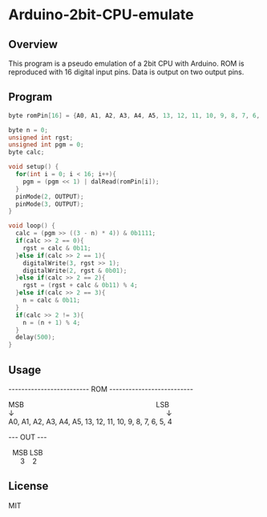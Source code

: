 Arduino-2bit-CPU-emulate
====

## Overview

This program is a pseudo emulation of a 2bit CPU with Arduino. ROM is reproduced with 16 digital input pins. Data is output on two output pins.

## Program

````cpp:example.ino
byte romPin[16] = {A0, A1, A2, A3, A4, A5, 13, 12, 11, 10, 9, 8, 7, 6, 5, 4};

byte n = 0;
unsigned int rgst;
unsigned int pgm = 0;
byte calc;

void setup() {
  for(int i = 0; i < 16; i++){
    pgm = (pgm << 1) | dalRead(romPin[i]);
  }
  pinMode(2, OUTPUT);
  pinMode(3, OUTPUT);
}

void loop() {
  calc = (pgm >> ((3 - n) * 4)) & 0b1111;
  if(calc >> 2 == 0){
    rgst = calc & 0b11;
  }else if(calc >> 2 == 1){
    digitalWrite(3, rgst >> 1);
    digitalWrite(2, rgst & 0b01);
  }else if(calc >> 2 == 2){
    rgst = (rgst + calc & 0b11) % 4;
  }else if(calc >> 2 == 3){
    n = calc & 0b11;
  }
  if(calc >> 2 != 3){
    n = (n + 1) % 4;
  }
  delay(500);
}
````

## Usage

------------------------- ROM --------------------------  

MSB&nbsp;&nbsp;&nbsp;&nbsp;&nbsp;&nbsp;&nbsp;&nbsp;&nbsp;&nbsp;&nbsp;&nbsp;&nbsp;&nbsp;&nbsp;&nbsp;&nbsp;&nbsp;&nbsp;&nbsp;&nbsp;&nbsp;&nbsp;&nbsp;&nbsp;&nbsp;&nbsp;&nbsp;&nbsp;&nbsp;&nbsp;&nbsp;&nbsp;&nbsp;&nbsp;&nbsp;&nbsp;&nbsp;&nbsp;&nbsp;&nbsp;&nbsp;&nbsp;&nbsp;&nbsp;&nbsp;&nbsp;&nbsp;&nbsp;&nbsp;&nbsp;&nbsp;&nbsp;&nbsp;&nbsp;&nbsp;&nbsp;&nbsp;&nbsp;&nbsp;&nbsp;&nbsp;&nbsp;&nbsp;&nbsp;&nbsp;&nbsp;LSB  
↓&nbsp;&nbsp;&nbsp;&nbsp;&nbsp;&nbsp;&nbsp;&nbsp;&nbsp;&nbsp;&nbsp;&nbsp;&nbsp;&nbsp;&nbsp;&nbsp;&nbsp;&nbsp;&nbsp;&nbsp;&nbsp;&nbsp;&nbsp;&nbsp;&nbsp;&nbsp;&nbsp;&nbsp;&nbsp;&nbsp;&nbsp;&nbsp;&nbsp;&nbsp;&nbsp;&nbsp;&nbsp;&nbsp;&nbsp;&nbsp;&nbsp;&nbsp;&nbsp;&nbsp;&nbsp;&nbsp;&nbsp;&nbsp;&nbsp;&nbsp;&nbsp;&nbsp;&nbsp;&nbsp;&nbsp;&nbsp;&nbsp;&nbsp;&nbsp;&nbsp;&nbsp;&nbsp;&nbsp;&nbsp;&nbsp;&nbsp;&nbsp;&nbsp;&nbsp;&nbsp;&nbsp;&nbsp;&nbsp;&nbsp;&nbsp;&nbsp;&nbsp;↓  
A0, A1, A2, A3, A4, A5, 13, 12, 11, 10, 9, 8, 7, 6, 5, 4


---&nbsp;OUT&nbsp;---

&nbsp;&nbsp;MSB&nbsp;LSB  
&nbsp;&nbsp;&nbsp;&nbsp;&nbsp;&nbsp;3&nbsp;&nbsp;&nbsp;&nbsp;2

## License

MIT
